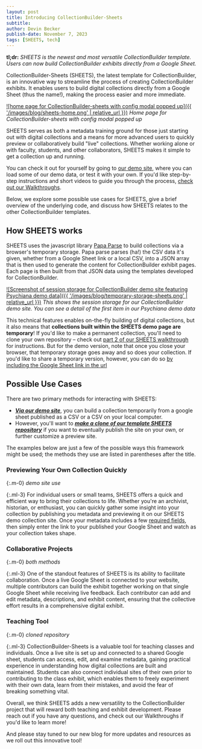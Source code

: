 ```yaml
---
layout: post
title: Introducing CollectionBuilder-Sheets
subtitle: 
author: Devin Becker
publish-date: November 7, 2023
tags: [SHEETS, tech]
---
```


**tl;dr:** *SHEETS is the newest and most versatile CollectionBuilder template. Users can now build CollectionBuilder exhibits directly from a Google Sheet.* 

<!--### Links: 

* [CollectionBuilder-Sheets Demo Site](https://collectionbuilder.github.io/collectionbuilder-sheets/)
* [CollectionBuilder-Sheets GitHub Repository](https://github.com/CollectionBuilder/collectionbuilder-sheets)
* [Instructions for setting up your first sheet](https://collectionbuilder.github.io/cb-docs/docs/walkthroughs/sheets-walkthrough/)-->

CollectionBuilder-Sheets (SHEETS), the latest template for CollectionBuilder, is an innovative way to streamline the process of creating CollectionBuilder exhibits. It enables users to build digital collections directly from a Google Sheet (thus the name!), making the process easier and more immediate.

[![home page for CollectionBuilder-sheets with config modal popped up]({{ '/images/blog/sheets-home.png' | relative_url }})](https://collectionbuilder.github.io/collectionbuilder-sheets/)
*Home page for CollectionBuilder-sheets with config modal popped up*

SHEETS serves as both a metadata training ground for those just starting out with digital collections and a means for more advanced users to quickly preview or collaboratively build "live" collections. Whether working alone or with faculty, students, and other collaborators, SHEETS makes it simple to get a collection up and running.

You can check it out for yourself by going to [our demo site](https://collectionbuilder.github.io/collectionbuilder-sheets/), where you can load some of our demo data, or test it with your own. If you'd like step-by-step instructions and short videos to guide you through the process, [check out our Walkthroughs](https://collectionbuilder.github.io/cb-docs/docs/walkthroughs/sheets-walkthrough/). 

Below, we explore some possible use cases for SHEETS, give a brief overview of the underlying code, and discuss how SHEETS relates to the other CollectionBuilder templates.


## How SHEETS works 

SHEETS uses the javascript library [Papa Parse](https://www.papaparse.com/) to build collections via a browser's temporary storage. Papa parse parses (ha!) the CSV data it's given, whether from a Google Sheet link or a local CSV, into a JSON array that is then used to generate the content for CollectionBuilder exhibit pages. Each page is then built from that JSON data using the templates developed for CollectionBuilder. 

[![Screenshot of session storage for CollectionBuilder demo site featuring Psychiana demo data]({{ '/images/blog/temporary-storage-sheets.png' | relative_url }})](https://collectionbuilder.github.io/collectionbuilder-sheets/)
*This shows the session storage for our CollectionBuilder demo site. You can see a detail of the first item in our Psychiana demo data*

This technical features enables on-the-fly building of digital collections, but it also means that **collections built within the SHEETS demo page are temporary**! If you'd like to make a permanent collection, you'll need to clone your own repository – check out [part 2 of our SHEETS walkthrough](http://localhost:4000/cb-docs/docs/walkthroughs/sheets-walkthrough/#collectionbuilder-sheets-walkthrough-part-2) for instructions. 
But for the demo version, note that once you close your browser, that temporary storage goes away and so does your collection. If you'd like to share a temporary version, however, you can do so [by including the Google Sheet link in the url](https://collectionbuilder.github.io/cb-docs/docs/walkthroughs/sheets-walkthrough/#5-share-your-test-site-via-url)


## Possible Use Cases

There are two primary methods for interacting with SHEETS: 
- [**_Via our demo site_**](https://collectionbuilder.github.io/cb-docs/docs/walkthroughs/sheets-walkthrough/), you can build a collection temporarily from a google sheet published as a CSV or a CSV on your local computer. 
- However, you'll want to **[_make a clone of our template SHEETS repository_](http://localhost:4000/cb-docs/docs/walkthroughs/sheets-walkthrough/#collectionbuilder-sheets-walkthrough-part-2)** if you want to eventually publish the site on your own, or further customize a preview site. 

The examples below are just a few of the possible ways this framework might be used; the methods they use are listed in parentheses after the title.


### Previewing Your Own Collection Quickly 

{:.m-0}
*demo site use*

{:.ml-3}
For individual users or small teams, SHEETS offers a quick and efficient way to bring their collections to life. Whether you're an archivist, historian, or enthusiast, you can quickly gather some insight into your collection by publishing you metadata and previewing it on our SHEETS demo collection site. Once your metadata includes a few [required fields](https://collectionbuilder.github.io/cb-docs/docs/metadata/gh_metadata/#required-fields-for-collectionbuilder-gh), then simply enter the link to your published your Google Sheet and watch as your collection takes shape. 


### Collaborative Projects 

{:.m-0}
*both methods*

{:.ml-3}
One of the standout features of SHEETS is its ability to facilitate collaboration. Once a live Google Sheet is connected to your website, multiple contributors can build the exhibit together working on that single Google Sheet while receiving live feedback. Each contributor can add and edit metadata, descriptions, and exhibit content, ensuring that the collective effort results in a comprehensive digital exhibit.


### Teaching Tool 

{:.m-0}
*cloned repository*

{:.ml-3}
CollectionBuilder-Sheets is a valuable tool for teaching classes and individuals. Once a live site is set up and connected to a shared Google sheet, students can access, edit, and examine metadata, gaining practical experience in understanding how digital collections are built and maintained. Students can also connect individual sites of their own prior to contributing to the class exhibit, which enables them to freely experiment with their own data, learn from their mistakes, and avoid the fear of breaking something vital.

Overall, we think SHEETS adds a new versatility to the CollectionBuilder project that will reward both teaching and exhibit development. Please reach out if you have any questions, and check out our Walkthroughs if you'd like to learn more! 

And please stay tuned to our new blog for more updates and resources as we roll out this innovative tool!